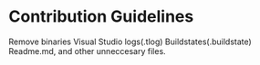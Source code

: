 # Contribution Guidelines

Remove binaries
Visual Studio logs(.tlog)
Buildstates(.buildstate)
Readme.md, and other unneccesary files.

